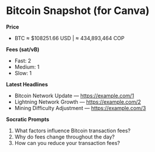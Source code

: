 # Bitcoin Snapshot (for Canva)

**Price**
- BTC ≈ $108251.66 USD  |  ≈ 434,893,464 COP

**Fees (sat/vB)**
- Fast: 2
- Medium: 1
- Slow: 1

**Latest Headlines**
- Bitcoin Network Update — https://example.com/1
- Lightning Network Growth — https://example.com/2
- Mining Difficulty Adjustment — https://example.com/3

**Socratic Prompts**
1. What factors influence Bitcoin transaction fees?
2. Why do fees change throughout the day?
3. How can you reduce your transaction fees?
